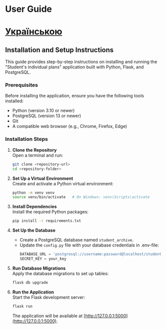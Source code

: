 # User Guide

# [Українською](README.ua.md)

## Installation and Setup Instructions  

This guide provides step-by-step instructions on installing and running the "Student's individual plans" application built with Python, Flask, and PostgreSQL.  

### Prerequisites  
Before installing the application, ensure you have the following tools installed:  
- Python (version 3.10 or newer)  
- PostgreSQL (version 13 or newer)  
- Git  
- A compatible web browser (e.g., Chrome, Firefox, Edge)  

### Installation Steps  
1. **Clone the Repository**  
   Open a terminal and run:  
   ```bash  
   git clone <repository-url>  
   cd <repository-folder>  
   ```  

2. **Set Up a Virtual Environment**  
   Create and activate a Python virtual environment:  
   ```bash  
   python -m venv venv  
   source venv/bin/activate   # On Windows: venv\Scripts\activate  
   ```  

3. **Install Dependencies**  
   Install the required Python packages:  
   ```bash  
   pip install -r requirements.txt  
   ```  

4. **Set Up the Database**  
   - Create a PostgreSQL database named `student_archive`.  
   - Update the `config.py` file with your database credentials in .env-file:  
     ```python  
     DATABASE_URL = 'postgresql://username:password@localhost/student_archive'
     SECRET_KEY = your_key
     ```  

5. **Run Database Migrations**  
   Apply the database migrations to set up tables:  
   ```bash  
   flask db upgrade  
   ```  

6. **Run the Application**  
   Start the Flask development server:  
   ```bash  
   flask run  
   ```  
   The application will be available at [http://127.0.0.1:5000](http://127.0.0.1:5000).  


